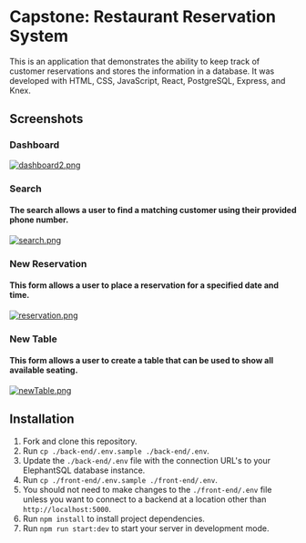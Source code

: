 # Capstone: Restaurant Reservation System
This is an application that demonstrates the ability to keep track of customer reservations and stores the information in a database. It was developed with HTML, CSS, JavaScript, React, PostgreSQL, Express, and Knex.

## Screenshots
### Dashboard
[![dashboard2.png](https://i.postimg.cc/VNfv2qRz/dashboard2.png)](https://postimg.cc/zyQqgR6Q)

### Search
#### The search allows a user to find a matching customer using their provided phone number.
[![search.png](https://i.postimg.cc/pXBBwHb8/search.png)](https://postimg.cc/WhhrZx4b)

### New Reservation
#### This form allows a user to place a reservation for a specified date and time.
[![reservation.png](https://i.postimg.cc/3xXH5Wr1/reservation.png)](https://postimg.cc/FYH60rLk)

### New Table
#### This form allows a user to create a table that can be used to show all available seating.
[![newTable.png](https://i.postimg.cc/NFRws07Q/newTable.png)](https://postimg.cc/XBNPx4zP)

## Installation

1. Fork and clone this repository.
1. Run `cp ./back-end/.env.sample ./back-end/.env`.
1. Update the `./back-end/.env` file with the connection URL's to your ElephantSQL database instance.
1. Run `cp ./front-end/.env.sample ./front-end/.env`.
1. You should not need to make changes to the `./front-end/.env` file unless you want to connect to a backend at a location other than `http://localhost:5000`.
1. Run `npm install` to install project dependencies.
1. Run `npm run start:dev` to start your server in development mode.
